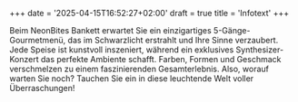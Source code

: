+++
date = '2025-04-15T16:52:27+02:00'
draft = true
title = 'Infotext'
+++

Beim NeonBites Bankett erwartet Sie ein einzigartiges 5-Gänge-Gourmetmenü, das im Schwarzlicht erstrahlt und Ihre Sinne verzaubert. Jede Speise ist kunstvoll inszeniert, während ein exklusives Synthesizer-Konzert das perfekte Ambiente schafft. Farben, Formen und Geschmack verschmelzen zu einem faszinierenden Gesamterlebnis. Also, worauf warten Sie noch? Tauchen Sie ein in diese leuchtende Welt voller Überraschungen!
